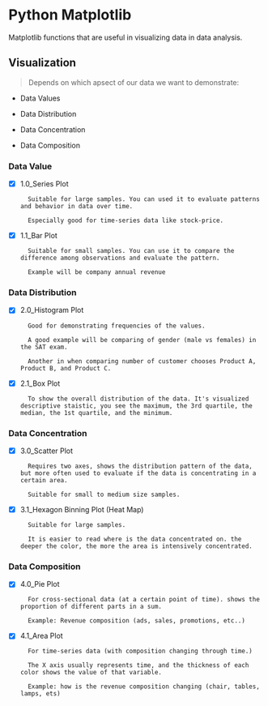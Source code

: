 # Python Matplotlib

Matplotlib functions that are useful in visualizing data in data analysis.

## Visualization

> Depends  on which apsect of our data we want to demonstrate:

*  Data Values

*  Data Distribution

*  Data Concentration

*  Data Composition



### Data Value

- [x] 1.0_Series Plot
        
        
        Suitable for large samples. You can used it to evaluate patterns and behavior in data over time.
        
        Especially good for time-series data like stock-price.
        
- [x] 1.1_Bar Plot

        Suitable for small samples. You can use it to compare the difference among observations and evaluate the pattern.
        
        Example will be company annual revenue



### Data Distribution

- [x] 2.0_Histogram Plot
        
        Good for demonstrating frequencies of the values.
        
        A good example will be comparing of gender (male vs females) in the SAT exam.
        
        Another in when comparing number of customer chooses Product A, Product B, and Product C.
        
        
- [x] 2.1_Box Plot
        
        To show the overall distribution of the data. It's visualized descriptive staistic, you see the maximum, the 3rd quartile, the median, the 1st quartile, and the minimum.
        


### Data Concentration

- [x] 3.0_Scatter Plot
        
        Requires two axes, shows the distribution pattern of the data, but more often used to evaluate if the data is concentrating in a certain area.
        
        Suitable for small to medium size samples.
        
        
- [x] 3.1_Hexagon Binning Plot (Heat Map)
        
        Suitable for large samples.
        
        It is easier to read where is the data concentrated on. the deeper the color, the more the area is intensively concentrated.
        
        

### Data Composition

- [x] 4.0_Pie Plot
        
        For cross-sectional data (at a certain point of time). shows the proportion of different parts in a sum. 
        
        Example: Revenue composition (ads, sales, promotions, etc..)
        
        
- [x] 4.1_Area Plot
        
        For time-series data (with composition changing through time.)
        
        The X axis usually represents time, and the thickness of each color shows the value of that variable. 
        
        Example: how is the revenue composition changing (chair, tables, lamps, ets)
        